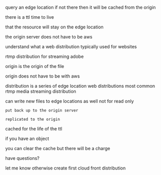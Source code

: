 query an edge location
	if not there then it will be cached from the origin

there is a ttl
	time to live

that the resource will stay on the edge location

the origin server does not have to be aws

understand what a web distribution
typically used for websites

rtmp distribution for streaming
adobe

origin is the origin of the file

origin does not have to be with aws

distribution is a series of edge location
	web distributions most common
	rtmp media streaming distribution



can write new files to edge locations as well
not for read only

	put back up to the origin server

	replicated to the origin

cached for the life of the ttl

if you have an object

you can clear the cache but there will be a charge

have questions?

let me know otherwise create first cloud front distribution

